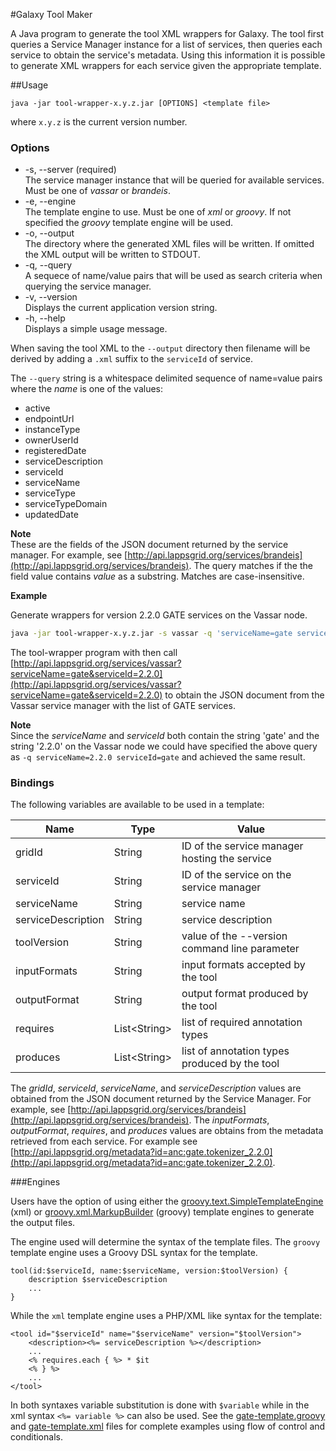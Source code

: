 #Galaxy Tool Maker

A Java program to generate the tool XML wrappers for Galaxy.  The tool first queries a Service Manager instance for a list of services, then queries each service to obtain the service's metadata. Using this information it is possible to generate XML wrappers for each service given the appropriate template.

##Usage

```
java -jar tool-wrapper-x.y.z.jar [OPTIONS] <template file>
```

where `x.y.z` is the current version number.

### Options

* -s, --server (required)<br/>The service manager instance that will be queried for available services. Must be one of *vassar* or *brandeis*. 
* -e, --engine<br/>The template engine to use. Must be one of *xml* or *groovy*. If not specified the *groovy* template engine will be used.
* -o, --output<br/>The directory where the generated XML files will be written.  If omitted the XML output will be written to STDOUT.
* -q, --query<br/>A sequece of name/value pairs that will be used as search criteria when querying the service manager.
* -v, --version<br/>
Displays the current application version string.
* -h, --help<br/>Displays a simple usage message.

When saving the tool XML to the `--output` directory then filename will be derived by adding a `.xml` suffix to the `serviceId` of service.

The `--query` string is a whitespace delimited sequence of name=value pairs where the *name* is one of the values:
* active
* endpointUrl
* instanceType
* ownerUserId
* registeredDate
* serviceDescription
* serviceId
* serviceName
* serviceType
* serviceTypeDomain
* updatedDate

**Note**<br/>These are the fields of the JSON document returned by the service manager. For example, see [http://api.lappsgrid.org/services/brandeis](http://api.lappsgrid.org/services/brandeis). The query matches if the the field value contains *value* as a substring.  Matches are case-insensitive.

**Example**

Generate wrappers for version 2.2.0 GATE services on the Vassar node.

```bash
java -jar tool-wrapper-x.y.z.jar -s vassar -q 'serviceName=gate serviceId=2.2.0' ...
```
The tool-wrapper program with then call [http://api.lappsgrid.org/services/vassar?serviceName=gate&serviceId=2.2.0](http://api.lappsgrid.org/services/vassar?serviceName=gate&serviceId=2.2.0) to obtain the JSON document from the Vassar service manager with the list of GATE services.

**Note**<br/>
Since the *serviceName* and *serviceId* both contain the string 'gate' and the string '2.2.0' on the Vassar node we could have specified the above query as `-q serviceName=2.2.0 serviceId=gate` and achieved the same result.

### Bindings

The following variables are available to be used in a template:

|Name  |Type  | Value |
|-----|------|-------|
| gridId | String | ID of the service manager hosting the service |
| serviceId | String | ID of the service on the service manager |
| serviceName | String | service name |
| serviceDescription | String | service description |
| toolVersion | String | value of the --version command line parameter |
| inputFormats | String | input formats accepted by the tool |
| outputFormat | String | output format produced by the tool |
| requires | List&lt;String&gt; | list of required annotation types |
| produces | List&lt;String&gt; | list of annotation types produced by the tool |


The *gridId*, *serviceId*, *serviceName*, and *serviceDescription* values are obtained from the JSON document returned by the Service Manager.  For example, see [http://api.lappsgrid.org/services/brandeis](http://api.lappsgrid.org/services/brandeis). The *inputFormats*, *outputFormat*, *requires*, and *produces* values are obtains from the metadata retrieved from each service.  For example see [http://api.lappsgrid.org/metadata?id=anc:gate.tokenizer_2.2.0](http://api.lappsgrid.org/metadata?id=anc:gate.tokenizer_2.2.0).

###Engines

Users have the option of using either the [groovy.text.SimpleTemplateEngine](http://docs.groovy-lang.org/2.4.10/html/documentation/template-engines.html#_simpletemplateengine) (xml) or [groovy.xml.MarkupBuilder](http://docs.groovy-lang.org/2.4.10/html/documentation/template-engines.html#_the_markuptemplateengine) (groovy) template engines to generate the output files.  

The engine used will determine the syntax of the template files.  The `groovy` template engine uses a Groovy DSL syntax for the template.

```
tool(id:$serviceId, name:$serviceName, version:$toolVersion) {
    description $serviceDescription
    ...
}
```

While the `xml` template engine uses a PHP/XML like syntax for the template:
```
<tool id="$serviceId" name="$serviceName" version="$toolVersion">
    <description><%= serviceDescription %></description>
    ...
    <% requires.each { %> * $it
    <% } %>
    ...
</tool>
```

In both syntaxes variable substitution is done with `$variable` while in the xml syntax `<%= variable %>` can also be used.  See the [gate-template.groovy](gate-template.groovy) and [gate-template.xml](gate-template.xml) files for complete examples using flow of control and conditionals.

